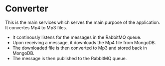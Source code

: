 # Converter

This is the main services which serves the main purpose of the application. It convertes Mp4 to Mp3 files.

- It continously listens for the messages in the RabbitMQ queue.
- Upon receiving a message, it downloads the Mp4 file from MongoDB.
- The downloaded file is then converted to Mp3 and stored back in MongoDB.
- The message is then published to the RabbitMQ queue.

